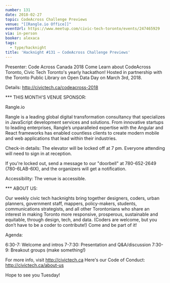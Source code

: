 ```yaml
---
number: 131
date: 2018-02-27
topic: CodeAcross Challenge Previews
venue: "[[Rangle.io Office]]"
eventUrl: https://www.meetup.com/civic-tech-toronto/events/247465929
via: in-person
booker: alexaca
tags:
  - type/hacknight
title: 'Hacknight #131 – CodeAcross Challenge Previews'
---
```


Presenter: Code Across Canada 2018
Come Learn about CodeAcross Toronto, Civic Tech Toronto's yearly hackathon! Hosted in partnership with the Toronto Public Library on Open Data Day on March 3rd, 2018.

Details: http://civictech.ca/codeacross-2018

*** THIS MONTH'S VENUE SPONSOR:

Rangle.io

Rangle is a leading global digital transformation consultancy that specializes in JavaScript development services and solutions. From innovative startups to leading enterprises, Rangle’s unparalleled expertise with the Angular and React frameworks has enabled countless clients to create modern mobile and web applications that lead within their industries.

Check-in details: The elevator will be locked off at 7 pm. Everyone attending will need to sign in at reception.

If you're locked out, send a message to our "doorbell" at 780-652-2649 (780-6LAB-6IX), and the organizers will get a notification.

Accessibility: The venue is accessible.

*** ABOUT US:

Our weekly civic tech hacknights bring together designers, coders, urban planners, government staff, mappers, policy-makers, students, communications strategists, and all other Torontonians who share an interest in making Toronto more responsive, prosperous, sustainable and equitable, through design, tech, and data. (Coders are welcome, but you don’t have to be a coder to contribute!) Come and be part of it!

Agenda:

6:30-7: Welcome and intros
7-7:30: Presentation and Q&A/discussion
7:30-9: Breakout groups (make something!)

For more info, visit http://civictech.ca
Here's our Code of Conduct: http://civictech.ca/about-us

Hope to see you Tuesday!